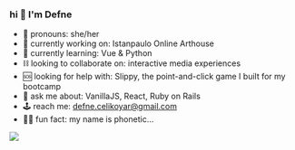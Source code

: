 ### hi 🧿 I'm Defne

- 🥀 pronouns: she/her
- 🧪 currently working on: Istanpaulo Online Arthouse
- 🦇 currently learning: Vue & Python
- ⛓ looking to collaborate on: interactive media experiences
- 🆘 looking for help with: Slippy, the point-and-click game I built for my bootcamp
- 🔮 ask me about: VanillaJS, React, Ruby on Rails
- 🕹 reach me: defne.celikoyar@gmail.com
- 🧞‍♀️ fun fact: my name is phonetic...


![](https://komarev.com/ghpvc/?username=defnecelikoyar&color=yellowgreen&style=flat-square)

